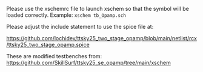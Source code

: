 Please use the xschemrc file to launch xschem so that the symbol will be loaded correctly. 
Example:
```xschem tb_Opamp.sch```

Please adjust the include statement to use the spice file at:

https://github.com/lochidev/ttsky25_two_stage_opamp/blob/main/netlist/rcx/ttsky25_two_stage_opamp.spice

These are modified testbenches from: https://github.com/SkillSurf/ttsky25_se_opamp/tree/main/xschem
